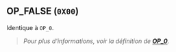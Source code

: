 ## OP_FALSE (`0X00`)

Identique à `OP_0`.

> *Pour plus d'informations, voir la définition de [**OP_0**](./O.md#op_0-0x00).*

